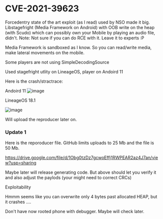 # CVE-2021-39623

Forcedentry state of the art exploit (as I read) used by NSO made it big. Libstagefright (Media Framework on Android) with OOB write on the heap (with Scudo) which can possibly own your Mobile by playing an audio file, didn't. Note: Not sure if you can do RCE with it. Leave it to experts :P

Media Framework is sandboxed as I know. So you can read/write media, make lateral movements on the mobile.


Some players are not using SimpleDecodingSource

Used stagefright utlity on LineageOS, player on Andoird 11


Here is the crash/stractrace:

Andoird 11 
![image](https://user-images.githubusercontent.com/20355405/148828359-59aed243-0c0b-4067-adee-f100937603dc.png)

LineageOS 18.1

![image](https://user-images.githubusercontent.com/20355405/148826657-a3f78600-7b98-492f-840d-b636ae898a29.png)


Will upload the reproducer later on.

### Update 1

Here is the reporoducer file. GitHub limits uploads to 25 Mb and the file is 50 Mb.

https://drive.google.com/file/d/1Obg0tzDz7gcwoEffj1RWPEAR2az4J7an/view?usp=sharing

Maybe later will release generating code. But above should let you verify it and also adjust the paylods (your might need to correct CRCs)

Exploitability

Hmmm seems like you can overwrite only 4 bytes past allocated HEAP, but it crashes .... 

Don't have now rooted phone with debugger. Maybe will check later.



